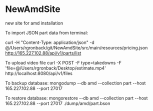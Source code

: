 # NewAmdSite
new site for amd installation

To import JSON part data from terminal:

curl -H "Content-Type: application/json" -d @/Users/rgronback/git/NewAmdSite/src/main/resources/pricing.json http://165.227.102.88/api/v1/parts/list

To upload video file
curl -X POST -F type=takedowns -F 'file=@/Users/rgronback/Desktop/estimate.mp4' http://localhost:8080/api/v1/files

To backup database:
mongodump --db amd --collection part --host 165.227.102.88 --port 27017

To restore database:
mongorestore --db amd --collection part --host 165.227.102.88 --port 27017 ./dump/amd/part.bson

